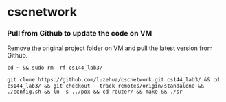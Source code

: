# cscnetwork

### Pull from Github to update the code on VM
Remove the original project folder on VM and pull the latest version from Github.

```cd ~ && sudo rm -rf cs144_lab3/```


```git clone https://github.com/luzehua/cscnetwork.git cs144_lab3/ && cd cs144_lab3/ && git checkout --track remotes/origin/standalone && ./config.sh && ln -s ../pox && cd router/ && make && ./sr```


